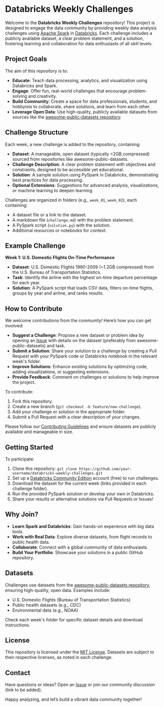 # Databricks Weekly Challenges

Welcome to the **Databricks Weekly Challenges** repository! This project is designed to engage the data community by providing weekly data analysis challenges using [Apache Spark](https://spark.apache.org/) in [Databricks](https://databricks.com/). Each challenge includes a publicly available dataset, a clear problem statement, and a solution, fostering learning and collaboration for data enthusiasts of all skill levels.

## Project Goals

The aim of this repository is to:
- **Educate**: Teach data processing, analytics, and visualization using Databricks and Spark.
- **Engage**: Offer fun, real-world challenges that encourage problem-solving and creativity.
- **Build Community**: Create a space for data professionals, students, and hobbyists to collaborate, share solutions, and learn from each other.
- **Leverage Open Data**: Use high-quality, publicly available datasets from sources like the [awesome-public-datasets repository](https://github.com/awesomedata/awesome-public-datasets).

## Challenge Structure

Each week, a new challenge is added to the repository, containing:
- **Dataset**: A manageable, open dataset (typically <2GB compressed) sourced from repositories like awesome-public-datasets.
- **Challenge Description**: A clear problem statement with objectives and constraints, designed to be accessible yet educational.
- **Solution**: A sample solution using PySpark in Databricks, demonstrating best practices for data processing.
- **Optional Extensions**: Suggestions for advanced analysis, visualizations, or machine learning to deepen learning.

Challenges are organized in folders (e.g., `week_01`, `week_02`), each containing:
- A dataset file or a link to the dataset.
- A markdown file (`challenge.md`) with the problem statement.
- A PySpark script (`solution.py`) with the solution.
- Additional resources or notebooks for context.

## Example Challenge
**Week 1: U.S. Domestic Flights On-Time Performance**
- **Dataset**: U.S. Domestic Flights 1990-2009 (~1.2GB compressed) from the U.S. Bureau of Transportation Statistics.
- **Task**: Identify the airline with the highest on-time departure percentage for each year.
- **Solution**: A PySpark script that loads CSV data, filters on-time flights, groups by year and airline, and ranks results.

## How to Contribute

We welcome contributions from the community! Here’s how you can get involved:
- **Suggest a Challenge**: Propose a new dataset or problem idea by opening an [Issue](https://github.com/your-username/databricks-weekly-challenges/issues) with details on the dataset (preferably from awesome-public-datasets) and task.
- **Submit a Solution**: Share your solution to a challenge by creating a Pull Request with your PySpark code or Databricks notebook in the relevant week's folder.
- **Improve Solutions**: Enhance existing solutions by optimizing code, adding visualizations, or suggesting extensions.
- **Provide Feedback**: Comment on challenges or solutions to help improve the project.

To contribute:
1. Fork this repository.
2. Create a new branch (`git checkout -b feature/new-challenge`).
3. Add your challenge or solution in the appropriate folder.
4. Submit a Pull Request with a clear description of your changes.

Please follow our [Contributing Guidelines](CONTRIBUTING.md) and ensure datasets are publicly available and manageable in size.

## Getting Started

To participate:
1. Clone this repository: `git clone https://github.com/your-username/databricks-weekly-challenges.git`
2. Set up a [Databricks Community Edition](https://databricks.com/try-databricks) account (free) to run challenges.
3. Download the dataset for the current week (links provided in each challenge folder).
4. Run the provided PySpark solution or develop your own in Databricks.
5. Share your results or alternative solutions via Pull Requests or Issues!

## Why Join?

- **Learn Spark and Databricks**: Gain hands-on experience with big data tools.
- **Work with Real Data**: Explore diverse datasets, from flight records to public health data.
- **Collaborate**: Connect with a global community of data enthusiasts.
- **Build Your Portfolio**: Showcase your solutions in a public GitHub repository.

## Datasets

Challenges use datasets from the [awesome-public-datasets repository](https://github.com/awesomedata/awesome-public-datasets), ensuring high-quality, open data. Examples include:
- U.S. Domestic Flights (Bureau of Transportation Statistics)
- Public health datasets (e.g., CDC)
- Environmental data (e.g., NOAA)

Check each week's folder for specific dataset details and download instructions.

## License

This repository is licensed under the [MIT License](LICENSE). Datasets are subject to their respective licenses, as noted in each challenge.

## Contact

Have questions or ideas? Open an [Issue](https://github.com/your-username/databricks-weekly-challenges/issues) or join our community discussion (link to be added).

Happy analyzing, and let’s build a vibrant data community together!
